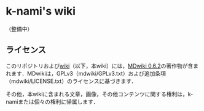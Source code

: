 # k-nami's wiki

（整備中）



## ライセンス
このリポジトリおよび[wiki](http://k-nami.github.io/wiki/#!index.md)（以下，本wiki）には，[MDwiki 0.6.2](https://github.com/Dynalon/mdwiki)の著作物が含まれます．MDwikiは，GPLv3（mdwiki/GPLv3.txt）および追加条項（mdwiki/LICENSE.txt）のライセンスに基づきます．

その他，本wikiに含まれる文章，画像，その他コンテンツに関する権利は，k-namiまたは個々の権利に帰属します．
